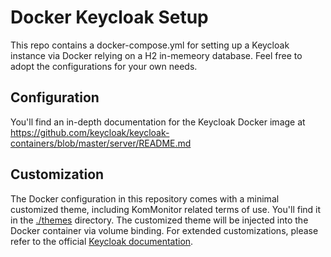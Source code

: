 # Docker Keycloak Setup
This repo contains a docker-compose.yml for setting up a Keycloak instance via Docker relying on a H2 in-memeory database. Feel free to adopt the configurations for your own needs.
## Configuration
You'll find an in-depth documentation for the Keycloak Docker image at https://github.com/keycloak/keycloak-containers/blob/master/server/README.md
## Customization
The Docker configuration in this repository comes with a minimal customized theme, including KomMonitor related terms of use. You'll find it in the [./themes](./themes) directory.
The customized theme will be injected into the Docker container via volume binding. For extended customizations, please refer to the official [Keycloak documentation](https://www.keycloak.org/docs/latest/server_development/#_themes).
